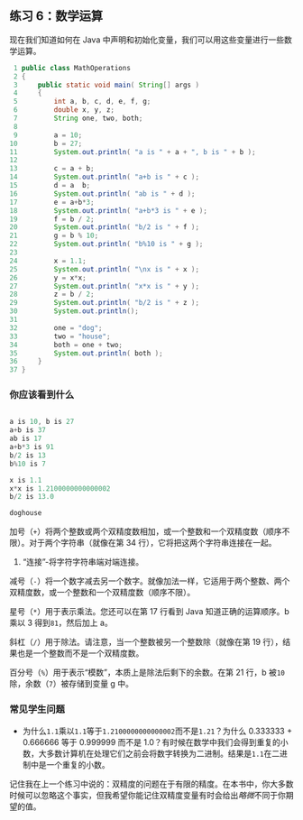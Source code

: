 ## 练习 6：数学运算


现在我们知道如何在 Java 中声明和初始化变量，我们可以用这些变量进行一些数学运算。

```java
 1 public class MathOperations
 2 {
 3     public static void main( String[] args )
 4     {
 5         int a, b, c, d, e, f, g;
 6         double x, y, z;
 7         String one, two, both;
 8 
 9         a = 10;
10         b = 27;
11         System.out.println( "a is " + a + ", b is " + b );
12 
13         c = a + b;
14         System.out.println( "a+b is " + c );
15         d = a ­ b;
16         System.out.println( "a­b is " + d );
17         e = a+b*3;
18         System.out.println( "a+b*3 is " + e );
19         f = b / 2;
20         System.out.println( "b/2 is " + f );
21         g = b % 10;
22         System.out.println( "b%10 is " + g );
23 
24         x = 1.1;
25         System.out.println( "\nx is " + x );
26         y = x*x;
27         System.out.println( "x*x is " + y );
28         z = b / 2;
29         System.out.println( "b/2 is " + z );
30         System.out.println();
31 
32         one = "dog";
33         two = "house";
34         both = one + two;
35         System.out.println( both );
36     }
37 }
```

### 你应该看到什么

```java

a is 10, b is 27
a+b is 37
a­b is ­17
a+b*3 is 91
b/2 is 13
b%10 is 7

x is 1.1
x*x is 1.2100000000000002
b/2 is 13.0

doghouse
```

加号（`+`）将两个整数或两个双精度数相加，或一个整数和一个双精度数（顺序不限）。对于两个字符串（就像在第 34 行），它将把这两个字符串连接在一起。

1.  “连接”-将字符字符串端对端连接。

减号（`-`）将一个数字减去另一个数字。就像加法一样，它适用于两个整数、两个双精度数，或一个整数和一个双精度数（顺序不限）。

星号（`*`）用于表示乘法。您还可以在第 17 行看到 Java 知道正确的运算顺序。b 乘以 3 得到`81`，然后加上 a。

斜杠（`/`）用于除法。请注意，当一个整数被另一个整数除（就像在第 19 行），结果也是一个整数而不是一个双精度数。

百分号（`%`）用于表示“模数”，本质上是除法后剩下的余数。在第 21 行，b 被`10`除，余数（`7`）被存储到变量 g 中。

### 常见学生问题

+   为什么`1.1`乘以`1.1`等于`1.2100000000000002`而不是`1.21`？为什么 0.333333 + 0.666666 等于 0.999999 而不是 1.0？有时候在数学中我们会得到重复的小数，大多数计算机在处理它们之前会将数字转换为二进制。结果是`1.1`在二进制中是一个重复的小数。

记住我在上一个练习中说的：双精度的问题在于有限的精度。在本书中，你大多数时候可以忽略这个事实，但我希望你能记住双精度变量有时会给出*略微*不同于你期望的值。

